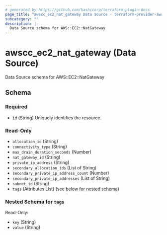```yaml
---
# generated by https://github.com/hashicorp/terraform-plugin-docs
page_title: "awscc_ec2_nat_gateway Data Source - terraform-provider-awscc"
subcategory: ""
description: |-
  Data Source schema for AWS::EC2::NatGateway
---
```


# awscc_ec2_nat_gateway (Data Source)

Data Source schema for AWS::EC2::NatGateway



<!-- schema generated by tfplugindocs -->
## Schema

### Required

- `id` (String) Uniquely identifies the resource.

### Read-Only

- `allocation_id` (String)
- `connectivity_type` (String)
- `max_drain_duration_seconds` (Number)
- `nat_gateway_id` (String)
- `private_ip_address` (String)
- `secondary_allocation_ids` (List of String)
- `secondary_private_ip_address_count` (Number)
- `secondary_private_ip_addresses` (List of String)
- `subnet_id` (String)
- `tags` (Attributes List) (see [below for nested schema](#nestedatt--tags))

<a id="nestedatt--tags"></a>
### Nested Schema for `tags`

Read-Only:

- `key` (String)
- `value` (String)
